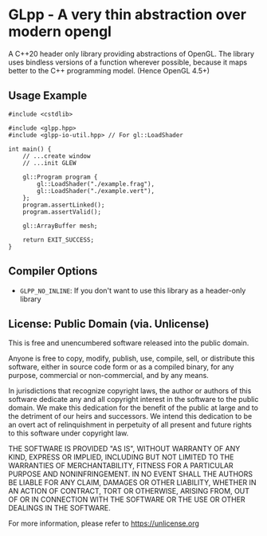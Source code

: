 # GLpp - A very thin abstraction over modern opengl

A C++20 header only library providing abstractions of OpenGL.
The library uses bindless versions of a function wherever possible, because it maps better to the C++ programming model. (Hence OpenGL 4.5+)

## Usage Example
```
#include <cstdlib>

#include <glpp.hpp>
#include <glpp-io-util.hpp> // For gl::LoadShader

int main() {
	// ...create window
	// ...init GLEW

	gl::Program program {
		gl::LoadShader("./example.frag"),
		gl::LoadShader("./example.vert"),
	};
	program.assertLinked();
	program.assertValid();

	gl::ArrayBuffer mesh;

	return EXIT_SUCCESS;
}
```


## Compiler Options
- `GLPP_NO_INLINE`: If you don't want to use this library as a header-only library


## License: Public Domain (via. Unlicense)

This is free and unencumbered software released into the public domain.

Anyone is free to copy, modify, publish, use, compile, sell, or
distribute this software, either in source code form or as a compiled
binary, for any purpose, commercial or non-commercial, and by any
means.

In jurisdictions that recognize copyright laws, the author or authors
of this software dedicate any and all copyright interest in the
software to the public domain. We make this dedication for the benefit
of the public at large and to the detriment of our heirs and
successors. We intend this dedication to be an overt act of
relinquishment in perpetuity of all present and future rights to this
software under copyright law.

THE SOFTWARE IS PROVIDED "AS IS", WITHOUT WARRANTY OF ANY KIND,
EXPRESS OR IMPLIED, INCLUDING BUT NOT LIMITED TO THE WARRANTIES OF
MERCHANTABILITY, FITNESS FOR A PARTICULAR PURPOSE AND NONINFRINGEMENT.
IN NO EVENT SHALL THE AUTHORS BE LIABLE FOR ANY CLAIM, DAMAGES OR
OTHER LIABILITY, WHETHER IN AN ACTION OF CONTRACT, TORT OR OTHERWISE,
ARISING FROM, OUT OF OR IN CONNECTION WITH THE SOFTWARE OR THE USE OR
OTHER DEALINGS IN THE SOFTWARE.

For more information, please refer to <https://unlicense.org>
